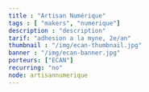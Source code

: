 ```yaml
---
title : "Artisan Numérique"
tags : [ "makers", "numerique"]
description : "description"
tarif: "adhesion a la myne, 2e/an"
thumbnail : "/img/ecan-thumbnail.jpg"
banner : "/img/ecan-banner.jpg"
porteurs: ["ECAN"]
recurring: "no"
node: artisannumerique
---
```

